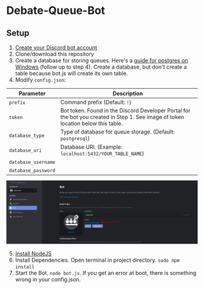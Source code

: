 # Debate-Queue-Bot
## Setup
1. [Create your Discord bot account](https://discordpy.readthedocs.io/en/latest/discord.html)
2. Clone/download this repository
3. Create a database for storing queues. Here's a [guide for postgres on Windows](https://www.microfocus.com/documentation/idol/IDOL_12_0/MediaServer/Guides/html/English/Content/Getting_Started/Configure/_TRN_Set_up_PostgreSQL.htm) (follow up to step 4). Create a database, but don't create a table because bot.js will create its own table.
4. Modify `config.json`:  

| Parameter           | Description                                                                                                                       |
|---------------------|-----------------------------------------------------------------------------------------------------------------------------------|
| `prefix`            | Command prefix (Default: `!`)                                                                                                     |
| `token`             | Bot token. Found in the Discord Developer Portal for the bot you created in Step 1. See image of token location below this table. |
| `database_type`     | Type of database for queue storage. (Default: `postgresql`)                                                                       |
| `database_uri`      | Database URI. (Example: `localhost:5432/YOUR_TABLE_NAME`)                                                                     |
| `database_username` |                                                                                                                                   |
| `database_password` |                                                                                                                               |

![Token Location](docs/token_location.PNG)  

5. [Install NodeJS](https://discordjs.guide/preparations/#installing-node-js)
6. Install Dependencies. Open terminal in project directory. `sudo npm install`
7. Start the Bot. `node bot.js`. If you get an error at boot, there is something wrong in your config.json.

